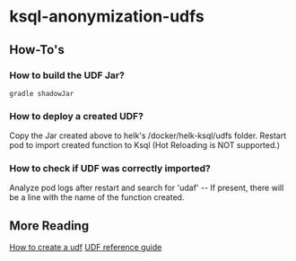 # ksql-anonymization-udfs

## How-To's
### How to build the UDF Jar?
```
gradle shadowJar
```
### How to deploy a created UDF?

Copy the Jar created above to helk's /docker/helk-ksql/udfs folder. Restart pod to import created function to Ksql (Hot Reloading is NOT supported.)

### How to check if UDF was correctly imported?

Analyze pod logs after restart and search for 'udaf' -- If present, there will be a line with the name of the function created.

## More Reading
[How to create a udf](https://docs.ksqldb.io/en/latest/how-to-guides/create-a-user-defined-function/#add-the-uberjar-to-ksqldb-server)
[UDF reference guide](https://docs.ksqldb.io/en/latest/reference/user-defined-functions/)
